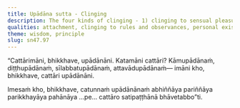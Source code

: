 ```yaml
---
title: Upādāna sutta - Clinging
description: The four kinds of clinging - 1) clinging to sensual pleasures, 2) clinging to views, 3) clinging to rules and observances, and 4) clinging to a doctrine of self - are described in brief. The four establishments of mindfulness should be cultivated for directly knowing, full understanding, complete exhaustion, and giving up of these bonds.
qualities: attachment, clinging to rules and observances, personal existence, sensual desire, direct knowledge, complete comprehension, cultivation, mindfulness
theme: wisdom, principle
slug: sn47.97
---
```


“Cattārimāni, bhikkhave, upādānāni. Katamāni cattāri? Kāmupādānaṁ, diṭṭhupādānaṁ, sīlabbatupādānaṁ, attavādupādānaṁ— imāni kho, bhikkhave, cattāri upādānāni.

Imesaṁ kho, bhikkhave, catunnaṁ upādānānaṁ abhiññāya pariññāya parikkhayāya pahānāya …pe… cattāro satipaṭṭhānā bhāvetabbo”ti.